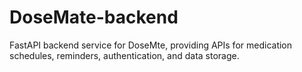 # DoseMate-backend
FastAPI backend service for DoseMte, providing APIs for medication schedules, reminders, authentication, and data storage.
